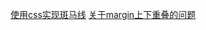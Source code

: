 [使用css实现斑马线](https://www.imooc.com/article/296056)
[关于margin上下重叠的问题](https://blog.csdn.net/icesschen/article/details/52443364)